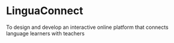 # LinguaConnect
To design and develop an interactive online platform that connects language learners with  teachers
